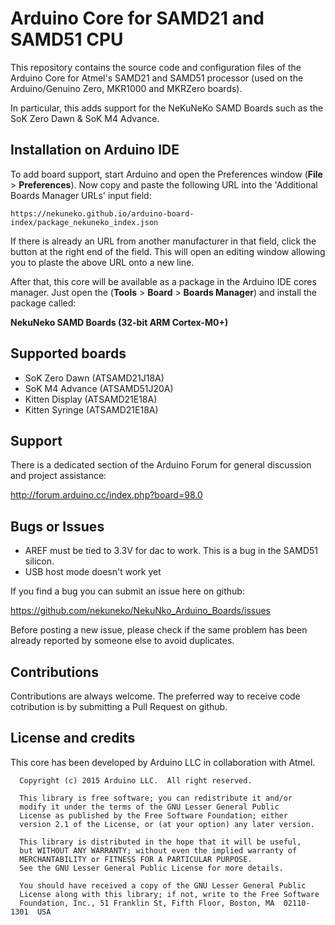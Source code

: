 # Arduino Core for SAMD21 and SAMD51 CPU

This repository contains the source code and configuration files of the Arduino Core
for Atmel's SAMD21 and SAMD51 processor (used on the Arduino/Genuino Zero, MKR1000 and MKRZero boards).

In particular, this adds support for the NeKuNeKo SAMD Boards such as the SoK Zero Dawn & SoK M4 Advance.

## Installation on Arduino IDE

To add board support, start Arduino and open the Preferences window (**File** > **Preferences**). Now copy and paste the following URL into the 'Additional Boards Manager URLs' input field:

    https://nekuneko.github.io/arduino-board-index/package_nekuneko_index.json

If there is already an URL from another manufacturer in that field, click the button at the right end of the field. This will open an editing window allowing you to plaste the above URL onto a new line.

After that, this core will be available as a package in the Arduino IDE cores manager.
Just open the (**Tools** > **Board** > **Boards Manager**) and install the package called:

**NekuNeko SAMD Boards (32-bit ARM Cortex-M0+)**

## Supported boards

* SoK Zero Dawn (ATSAMD21J18A)
* SoK M4 Advance (ATSAMD51J20A)
* Kitten Display (ATSAMD21E18A)
* Kitten Syringe (ATSAMD21E18A)

## Support

There is a dedicated section of the Arduino Forum for general discussion and project assistance:

http://forum.arduino.cc/index.php?board=98.0

## Bugs or Issues

* AREF must be tied to 3.3V for dac to work. This is a bug in the SAMD51 silicon.
* USB host mode doesn't work yet


If you find a bug you can submit an issue here on github:

https://github.com/nekuneko/NekuNko_Arduino_Boards/issues

Before posting a new issue, please check if the same problem has been already reported by someone else
to avoid duplicates.

## Contributions

Contributions are always welcome. The preferred way to receive code cotribution is by submitting a 
Pull Request on github.

## License and credits

This core has been developed by Arduino LLC in collaboration with Atmel.

```
  Copyright (c) 2015 Arduino LLC.  All right reserved.

  This library is free software; you can redistribute it and/or
  modify it under the terms of the GNU Lesser General Public
  License as published by the Free Software Foundation; either
  version 2.1 of the License, or (at your option) any later version.

  This library is distributed in the hope that it will be useful,
  but WITHOUT ANY WARRANTY; without even the implied warranty of
  MERCHANTABILITY or FITNESS FOR A PARTICULAR PURPOSE.
  See the GNU Lesser General Public License for more details.

  You should have received a copy of the GNU Lesser General Public
  License along with this library; if not, write to the Free Software
  Foundation, Inc., 51 Franklin St, Fifth Floor, Boston, MA  02110-1301  USA
```
